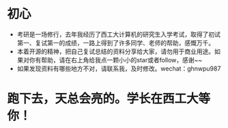 # 初心
- 考研是一场修行，去年我经历了西工大计算机的研究生入学考试，取得了初试第一、复试第一的成绩，一路上得到了许多同学、老师的帮助，感慨万千。
- 本着开源的精神，把自己复试总结的资料分享给大家，请勿用于商业用途。如果对你有帮助，请在右上角给我点一颗小小的star或者follow，感谢~~
- 如果发现资料有哪些地方不对，请联系我，及时修改。wechat：ghnwpu987
# 跑下去，天总会亮的。学长在西工大等你！
